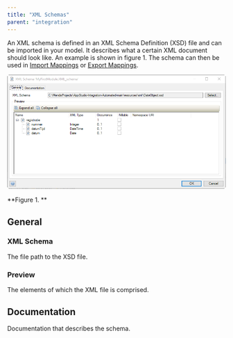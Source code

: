 ```yaml
---
title: "XML Schemas"
parent: "integration"
---
```



An XML schema is defined in an XML Schema Definition (XSD) file and can be imported in your model. It describes what a certain XML document should look like. An example is shown in figure 1\. The schema can then be used in [Import Mappings](import-mappings) or [Export Mappings](export-mappings).

![Figure 1](attachments/16713706/18582294.png)

**Figure 1. **

## General

### XML Schema

The file path to the XSD file.

### Preview

The elements of which the XML file is comprised.

## Documentation

Documentation that describes the schema.
